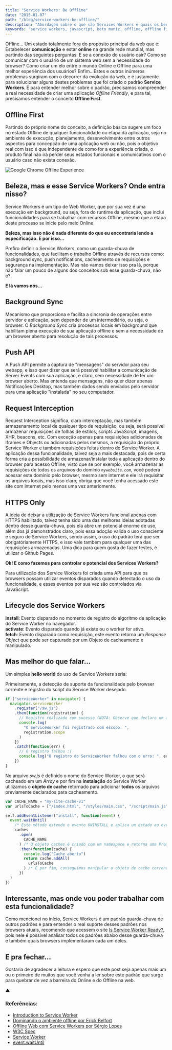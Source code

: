 ```yaml
---
title: "Service Workers: Be Offline"
date: "2015-01-07"
path: "/blog/service-workers-be-offline/"
description: "Abordagem sobre o que são Services Workers e quais os benefícios dessa tecnologia para nossa perspectiva de desenvolvimento web."
keywords: "service workers, javascript, beto muniz, offline, offline first, user experience, ux"
---
```


Offline... Um estado totalmente fora do propósito principal da web que é: Estabelecer **comunicação** e estar **online** na grande rede mundial, mas partindo das seguintes perguntas: E se a conexão do usuário cair? Como se comunicar com o usuário de um sistema web sem a necessidade do browser? Como criar um elo entre o mundo Online e Offline para uma melhor experiência dos usuários? Enfim...Estes e outros inúmeros problemas surgiram com o decorrer da evolução da web, e é justamente para solucionar alguns destes problemas que foi criado o padrão **Service Workers**. E para entender melhor sobre o padrão, precisamos compreender a real necessidade de criar uma aplicação _Offline Friendly_, e para tal, precisamos entender o conceito **Offline First**.

## Offline First

Partindo do próprio nome do conceito, a definição básica sugere um foco no estado Offline de qualquer funcionalidade ou etapa da aplicação, seja no ambiente de execução, planejamento, desenvolvimento entre outros aspectos para concepção de uma aplicação web ou não, pois o objetivo real com isso é que independente de como for a experiência criada, o produto final não irá perder seus estados funcionais e comunicativos com o usuário caso não exista conexão.

![Google Chrome Offline Experience](http://i.imgur.com/yJeIsSV.gif)

## Beleza, mas e esse Service Workers? Onde entra nisso?

Service Workers é um tipo de Web Worker, que por sua vez é uma execução em background, ou seja, fora do runtime da aplicação, que inclui funcionalidades para se trabalhar com recursos Offline, mesmo que a etapa deste processo se inicie pelo meio Online.

**Beleza, mas isso não é nada diferente do que eu encontraria lendo a especificação. E por isso...**<br>

Prefiro definir o Service Workers, como um guarda-chuva de funcionalidades, que facilitam o trabalho Offline através de recursos como: background sync, push notifications, cacheamento de requisições e segurança na implementação. Mas não vamos deixar isso pra lá, porque não falar um pouco de alguns dos conceitos sob esse guarda-chuva, não é?

**E lá vamos nós...**

## Background Sync

Mecanismo que proporciona e facilita a sincronia de operações entre servidor e aplicação, sem depender de um intermediário, ou seja, o browser. O _Background Sync_ cria processos locais em background que habilitam plena execução de sua aplicação offline e sem a necessidade de um browser aberto para resolução de tais processos.

## Push API

A Push API permite a captura de "mensagens" do servidor para seu webapp, e isso quer dizer que será possível habilitar a comunicação de Server Events com sua aplicação, e claro, sem necessidade de ter um browser aberto. Mas entenda que mensagens, não quer dizer apenas Notificações Desktop, mas também dados sendo enviados pelo servidor para uma aplicação "instalada" no seu computador.

## Request Interception

Request Interception significa, claro interceptação, mas também armazenamento local de qualquer tipo de requisição, ou seja, será possível armazenar requisições de folhas de estilos, scripts JavaScript, imagens, XHR, beacons, etc. Com exceção apenas para requisições adicionadas de Iframes e Objects ou adicionadas pelos mesmos, a requisição do próprio Service Worker e também requisições feitas dentro do Service Worker. A aplicação dessa funcionalidade, talvez seja a mais destacada, pois de certa forma cria a possibilidade de armazenar/instalar toda a aplicação dentro do browser para acesso Offline, visto que se por exemplo, você armazenar as requisições de todos os arquivos do domínio _`mywebsite.com`_, você poderá acessar este domínio pelo browser, mesmo sem internet e ele irá requisitar os arquivos locais, mas isso claro, obriga que você tenha acessado este site com internet pelo menos uma vez anteriomente.

## HTTPS Only

A ideia de deixar a utilização de Service Workers funcional apenas com HTTPS habilitado, talvez tenha sido uma das melhores ideias adotadas dentro desse guarda-chuva, pois ela abre um potencial enorme de uso, além dos já demonstrados claro, pois essa adoção valida o uso consciente e seguro de Service Workers, sendo assim, o uso do padrão terá que ser obrigatóriamente HTTPS, e isso vale também para qualquer uma das requisições armazenadas. Uma dica para quem gosta de fazer testes, é utilizar o Github Pages.

**Ok! E como fazemos para controlar o potencial dos Services Workers?**

Para utilização dos Service Workers foi criada uma API para que os browsers possam utilizar eventos disparados quando detectado o uso da funcionalidade, e esses eventos por sua vez são controlados via JavaScript.

## Lifecycle dos Service Workers

**install**: Evento disparado no momento de registro do algoritmo de aplicação do Service Worker no navegador.<br>
**activate**: Evento disparado quando já existe ou o worker for ativo.<br>
**fetch**: Evento disparado como requisição, este evento retorna um _Response Object_ que pode ser capturado por um Objeto de cacheamento e manipulado.

## Mas melhor do que falar...

Um simples **hello world** do uso de Service Workers seria:

Primeiramente, a detecção de suporte da funcionalidade pelo browser corrente e registro do script do Service Worker desejado.

```javascript
if ("serviceWorker" in navigator) {
  navigator.serviceWorker
    .register("/sw.js")
    .then(function(registration) {
      // Registro realizado com sucesso (NOTA: Observe que declaro um arquivo chamado sw.js, ele é onde colocaremos as notações do nosso Service Workers)
      console.log(
        "O ServiceWorker foi registrado com escopo: ",
        registration.scope
      )
    })
    .catch(function(err) {
      // O registro falhou :(
      console.log("O registro do ServiceWorker falhou com o erro: ", err)
    })
}
```

No arquivo _sw.js_ é definido o nome do Service Worker, o que será cacheado em um _Array_ e por fim na **instalação** do Service Worker utilizamos o **objeto de cache** retornado para adicionar **todos** os arquivos previamente declarados para cacheamento.

```javascript
var CACHE_NAME = "my-site-cache-v1"
var urlsToCache = ["/index.html", "/styles/main.css", "/script/main.js"]

self.addEventListener("install", function(event) {
  event.waitUntil(
    /* Este método estende o evento ONINSTALL e aplica um estado ao evento chamado ONINSTALLING */
    caches
      .open(
        CACHE_NAME
      ) /* O objeto caches é criado com um namespace e retorna uma Promise */
      .then(function(cache) {
        console.log("Cache aberto")
        return cache.addAll(
          urlsToCache
        ) /* E por fim, conseguimos manipular o objeto de cache corrente */
      })
  )
})
```

## Interessante, mas onde vou poder trabalhar com esta funcionalidade?

Como mencionei no início, Service Workers é um padrão guarda-chuva de outros padrões e para entender o real suporte desses padrões nos browsers atuais, recomendo que acessem o site [Is Service Worker Ready?](https://jakearchibald.github.io/isserviceworkerready/), pois nele é possível analisar todos os padrões abaixo desse guarda-chuva e também quais browsers implementaram cada um deles.

## E pra fechar...

Gostaria de agradecer a leitura e espero que este post seja apenas mais um ou o primeiro de muitos que você venha a ler sobre este padrão que surge para quebrar de vez a barreira do Online e do Offline na web.

▲

### Referências:

- [Introduction to Service Worker](http://www.html5rocks.com/en/tutorials/service-worker/introduction/)
- [Dominando o ambiente offline por Erick Belfort](https://speakerdeck.com/erickbelfy/serviceworker-dominando-o-ambiente-offline)
- [Offline Web com Service Workers por Sérgio Lopes](http://pt.slideshare.net/caelumdev/serviceworkers-sergio)
- [W3C Spec](http://www.w3.org/TR/service-workers/)
- [Service Worker](https://github.com/slightlyoff/ServiceWorker)
- [event.waitUntil](https://slightlyoff.github.io/ServiceWorker/spec/service_worker/#wait-until-method)
